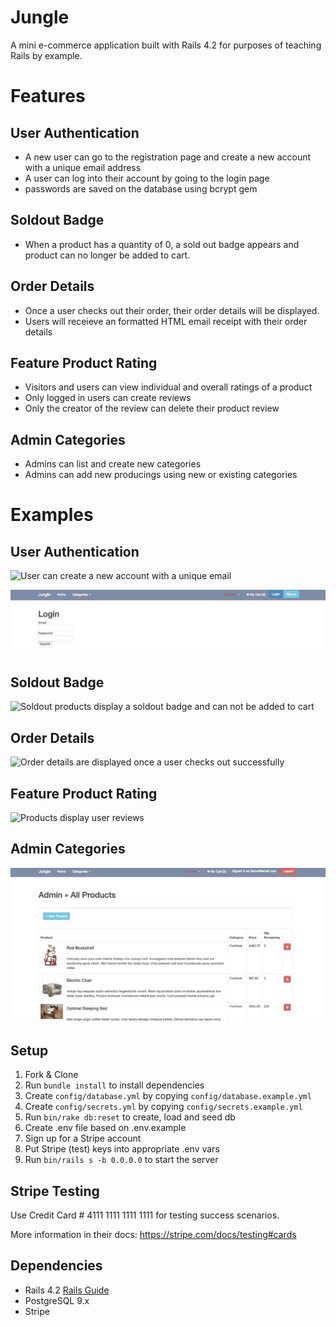 # Jungle

A mini e-commerce application built with Rails 4.2 for purposes of teaching Rails by example.

# Features
## User Authentication
* A new user can go to the registration page and create a new account with a unique email address
* A user can log into their account by going to the login page
* passwords are saved on the database using bcrypt gem

## Soldout Badge
* When a product has a quantity of 0, a sold out badge appears and product can no longer be added to cart.

## Order Details
* Once a user checks out their order, their order details will be displayed.
* Users will receieve an formatted HTML email receipt with their order details

## Feature Product Rating
* Visitors and users can view individual and overall ratings of a product
* Only logged in users can create reviews
* Only the creator of the review can delete their product review

## Admin Categories
* Admins can list and create new categories
* Admins can add new producings using new or existing categories

# Examples

## User Authentication
![User can create a new account with a unique email](https://github.com/gabecadiz/jungle-rails/blob/master/docs/jungle-signup.gif)

![User can login once they have created an account](https://github.com/gabecadiz/jungle-rails/blob/master/docs/jungle-user-login.gif)

## Soldout Badge
![Soldout products display a soldout badge and can not be added to cart](https://github.com/gabecadiz/jungle-rails/blob/master/docs/jungle-product-index.gif)

## Order Details
![Order details are displayed once a user checks out successfully](https://github.com/gabecadiz/jungle-rails/blob/master/docs/jungle-cart-checkout.gif)

## Feature Product Rating
![Products display user reviews](https://github.com/gabecadiz/jungle-rails/blob/master/docs/jungle-product-review.gif)

## Admin Categories
![Admin create products and categories feature](https://github.com/gabecadiz/jungle-rails/blob/master/docs/jungle-admin-features.gif)

## Setup

1. Fork & Clone
2. Run `bundle install` to install dependencies
3. Create `config/database.yml` by copying `config/database.example.yml`
4. Create `config/secrets.yml` by copying `config/secrets.example.yml`
5. Run `bin/rake db:reset` to create, load and seed db
6. Create .env file based on .env.example
7. Sign up for a Stripe account
8. Put Stripe (test) keys into appropriate .env vars
9. Run `bin/rails s -b 0.0.0.0` to start the server

## Stripe Testing

Use Credit Card # 4111 1111 1111 1111 for testing success scenarios.

More information in their docs: <https://stripe.com/docs/testing#cards>

## Dependencies

* Rails 4.2 [Rails Guide](http://guides.rubyonrails.org/v4.2/)
* PostgreSQL 9.x
* Stripe
